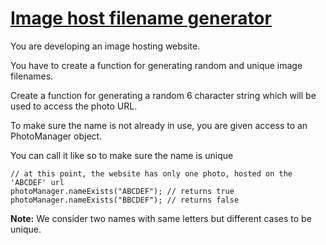 # [Image host filename generator](https://www.codewars.com/kata/image-host-filename-generator "https://www.codewars.com/kata/586a933fc66d187b6e00031a")

You are developing an image hosting website.

You have to create a function for generating random and unique image filenames.

Create a function for generating a random 6 character string which will be used to access the photo URL. 

To make sure the name is not already in use, you are given access to an PhotoManager object.

You can call it like so to make sure the name is unique

```
// at this point, the website has only one photo, hosted on the 'ABCDEF' url
photoManager.nameExists("ABCDEF"); // returns true
photoManager.nameExists("BBCDEF"); // returns false
```

<strong>Note:</strong> We consider two names with same letters but different cases to be unique.